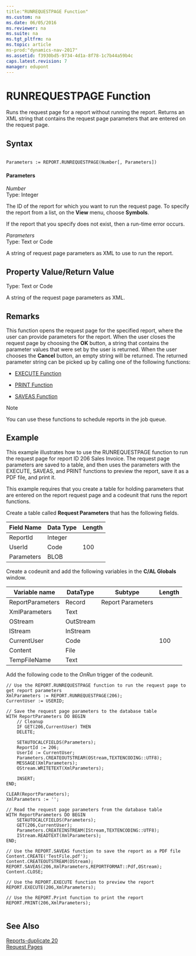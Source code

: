 ```yaml
---
title:"RUNREQUESTPAGE Function"
ms.custom: na
ms.date: 06/05/2016
ms.reviewer: na
ms.suite: na
ms.tgt_pltfrm: na
ms.topic: article
ms-prod:"dynamics-nav-2017"
ms.assetid: f3930bd5-9734-4d1a-8f78-1c7b44a59b4c
caps.latest.revision: 7
manager: edupont
---
```

# RUNREQUESTPAGE Function
Runs the request page for a report without running the report. Returns an XML string that contains the request page parameters that are entered on the request page.  
  
## Syntax  
  
```  
  
Parameters := REPORT.RUNREQUESTPAGE(Number[, Parameters])  
```  
  
#### Parameters  
 *Number*  
 Type: Integer  
  
 The ID of the report for which you want to run the request page. To specify the report from a list, on the **View** menu, choose **Symbols**.  
  
 If the report that you specify does not exist, then a run\-time error occurs.  
  
 *Parameters*  
 Type: Text or Code  
  
 A string of request page parameters as XML to use to run the report.  
  
## Property Value\/Return Value  
 Type: Text or Code  
  
 A string of the request page parameters as XML.  
  
## Remarks  
 This function opens the request page for the specified report, where the user can provide parameters for the report. When the user closes the request page by choosing the **OK** button, a string that contains the parameter values that were set by the user is returned. When the user chooses the **Cancel** button, an empty string will be returned. The returned parameter string can be picked up by calling one of the following functions:  
  
-   [EXECUTE Function](EXECUTE-Function.md)  
  
-   [PRINT Function](PRINT-Function.md)  
  
-   [SAVEAS Function](SAVEAS-Function.md)  
  
> [!NOTE]  
>  You can use these functions to schedule reports in the job queue.  
  
## Example  
 This example illustrates how to use the RUNREQUESTPAGE function to run the request page for report ID 206 Sales Invoice. The request page parameters are saved to a table, and then uses the parameters with the EXECUTE, SAVEAS, and PRINT functions to preview the report, save it as a PDF file, and print it.  
  
 This example requires that you create a table for holding parameters that are entered on the report request page and a codeunit that runs the report functions.  
  
 Create a table called **Request Parameters** that has the following fields.  
  
|Field Name|Data Type|Length|  
|----------------|---------------|------------|  
|ReportId|Integer||  
|UserId|Code|100|  
|Parameters|BLOB||  
  
 Create a codeunit and add the following variables in the **C\/AL Globals** window.  
  
|Variable name|DataType|Subtype|Length|  
|-------------------|--------------|-------------|------------|  
|ReportParameters|Record|Report Parameters||  
|XmlParameters|Text|||  
|OStream|OutStream|||  
|IStream|InStream|||  
|CurrentUser|Code||100|  
|Content|File|||  
|TempFileName|Text|||  
  
 Add the following code to the *OnRun* trigger of the codeunit.  
  
```  
// Use the REPORT.RUNREQUESTPAGE function to run the request page to get report parameters  
XmlParameters := REPORT.RUNREQUESTPAGE(206);  
CurrentUser := USERID;  
  
// Save the request page parameters to the database table  
WITH ReportParameters DO BEGIN  
    // Cleanup  
    IF GET(206,CurrentUser) THEN  
    DELETE;  
  
    SETAUTOCALCFIELDS(Parameters);  
    ReportId := 206;  
    UserId := CurrentUser;  
    Parameters.CREATEOUTSTREAM(OStream,TEXTENCODING::UTF8);  
    MESSAGE(XmlParameters);  
    OStream.WRITETEXT(XmlParameters);  
  
    INSERT;  
END;  
  
CLEAR(ReportParameters);  
XmlParameters := '';  
  
// Read the request page parameters from the database table  
WITH ReportParameters DO BEGIN  
    SETAUTOCALCFIELDS(Parameters);  
    GET(206,CurrentUser);  
    Parameters.CREATEINSTREAM(IStream,TEXTENCODING::UTF8);  
    IStream.READTEXT(XmlParameters);  
END;  
  
// Use the REPORT.SAVEAS function to save the report as a PDF file  
Content.CREATE('TestFile.pdf');  
Content.CREATEOUTSTREAM(OStream);  
REPORT.SAVEAS(206,XmlParameters,REPORTFORMAT::Pdf,OStream);  
Content.CLOSE;  
  
// Use the REPORT.EXECUTE function to preview the report  
REPORT.EXECUTE(206,XmlParameters);  
  
// Use the REPORT.Print function to print the report  
REPORT.PRINT(206,XmlParameters);  
  
```  
  
## See Also  
 [Reports\-duplicate 20](Reports-duplicate-20.md)   
 [Request Pages](Request-Pages.md)
